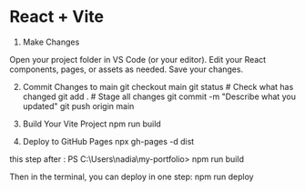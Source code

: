 # React + Vite

1. Make Changes

Open your project folder in VS Code (or your editor).
Edit your React components, pages, or assets as needed.
Save your changes.

2. Commit Changes to main
git checkout main
git status        # Check what has changed
git add .         # Stage all changes
git commit -m "Describe what you updated"
git push origin main

3. Build Your Vite Project
npm run build

4. Deploy to GitHub Pages
npx gh-pages -d dist

 this step after : PS C:\Users\nadia\my-portfolio> npm run build

Then in the terminal, you can deploy in one step:
npm run deploy
